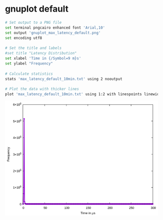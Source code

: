 # gnuplot default
```bash
# Set output to a PNG file
set terminal pngcairo enhanced font 'Arial,10'
set output 'gnuplot_max_latency_default.png'
set encoding utf8

# Set the title and labels
#set title "Latency Distribution"
set xlabel 'Time in {/Symbol=9 m}s'
set ylabel "Frequency"

# Calculate statistics
stats 'max_latency_default_10min.txt' using 2 nooutput

# Plot the data with thicker lines
plot 'max_latency_default_10min.txt' using 1:2 with linespoints linewidth 3 title ''
```

![gnuplot_max_latency_default.png](gnuplot_max_latency_default.png)